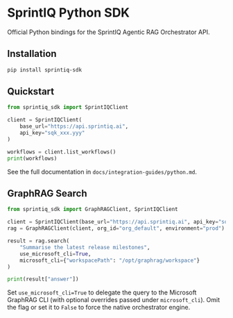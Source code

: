 # SprintIQ Python SDK

Official Python bindings for the SprintIQ Agentic RAG Orchestrator API.

## Installation

```bash
pip install sprintiq-sdk
```

## Quickstart

```python
from sprintiq_sdk import SprintIQClient

client = SprintIQClient(
    base_url="https://api.sprintiq.ai",
    api_key="sqk_xxx.yyy"
)

workflows = client.list_workflows()
print(workflows)
```

See the full documentation in `docs/integration-guides/python.md`.

## GraphRAG Search

```python
from sprintiq_sdk import GraphRAGClient, SprintIQClient

client = SprintIQClient(base_url="https://api.sprintiq.ai", api_key="sqk_xxx.yyy")
rag = GraphRAGClient(client, org_id="org_default", environment="prod")

result = rag.search(
    "Summarise the latest release milestones",
    use_microsoft_cli=True,
    microsoft_cli={"workspacePath": "/opt/graphrag/workspace"}
)

print(result["answer"])
```

Set `use_microsoft_cli=True` to delegate the query to the Microsoft GraphRAG CLI (with optional overrides passed under `microsoft_cli`). Omit the flag or set it to `False` to force the native orchestrator engine.
